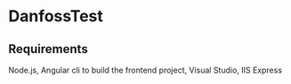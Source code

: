 # DanfossTest
## Requirements
Node.js, Angular cli to build the frontend project, Visual Studio, IIS Express
